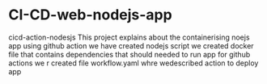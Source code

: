 # CI-CD-web-nodejs-app
cicd-action-nodesjs
This project explains about the containerising noejs app using github action
we have created nodejs script
we created docker file that contains dependencies that should needed to run app
for github actions we r created file workflow.yaml whre wedescribed action to deploy app

